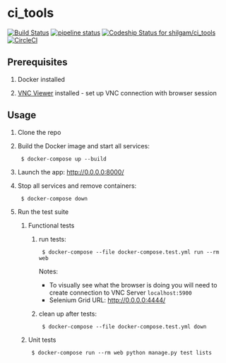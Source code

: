 # ci_tools

[![Build Status](https://travis-ci.com/shilgam/tdd-with-python.svg?branch=master)](https://travis-ci.com/shilgam/tdd-with-python) [![pipeline status](https://gitlab.com/shilgam1/ci_tools/badges/master/pipeline.svg)](https://gitlab.com/shilgam1/ci_tools/commits/master) [![Codeship Status for shilgam/ci_tools](https://app.codeship.com/projects/84dc83c0-1686-0137-368c-02228243811b/status?branch=master)](https://app.codeship.com/projects/327923) [![CircleCI](https://circleci.com/gh/shilgam/ci_tools.svg?style=svg)](https://circleci.com/gh/shilgam/ci_tools)

## Prerequisites

1. Docker installed

2. [VNC Viewer](https://www.realvnc.com/en/connect/download/viewer/) installed - set up VNC connection with browser session

## Usage

1. Clone the repo

1. Build the Docker image and start all services:

        $ docker-compose up --build

1. Launch the app: http://0.0.0.0:8000/

1. Stop all services and remove containers:

        $ docker-compose down

1. Run the test suite

    1. Functional tests

        1. run tests:

                $ docker-compose --file docker-compose.test.yml run --rm web
            Notes:
            - To visually see what the browser is doing you will need to create connection to VNC Server `localhost:5900`
            - Selenium Grid URL: http://0.0.0.0:4444/

        1. clean up after tests:

                $ docker-compose --file docker-compose.test.yml down

    1. Unit tests

            $ docker-compose run --rm web python manage.py test lists
